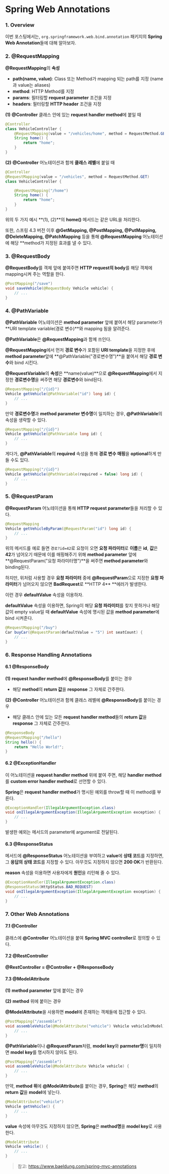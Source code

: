 # Spring Web Annotations



### 1. Overview

이번 포스팅에서는, `org.springframework.web.bind.annotation` 패키지의 **Spring Web Annotation**들에 대해 알아보자.





### 2. @RequestMapping

**@RequestMapping**의 **속성**

- **path(name, value)**: Class 또는 Method가 mapping 되는 path를 지정 (name과 value는 aliases)
- **method**: HTTP Method를 지정
- **params**: 필터링할 **request parameter** 조건을 지정
- **headers**: 필터링할 **HTTP header** 조건을 지정





**(1)** **@Controller** 클래스 안에 있는 **request handler method**에 붙일 때

```java
@Controller
class VehicleController {
    @RequestMapping(value = "/vehicles/home", method = RequestMethod.GET)
    String home() {
        return "home";
    }
}
```





**(2)** **@Controller** 어노테이션과 함께 **클래스 레벨**에 붙일 때

```java
@Controller
@RequestMapping(value = "/vehicles", method = RequestMethod.GET)
class VehicleController {

    @RequestMapping("/home")
    String home() {
        return "home";
    }
}
```



위의 두 가지 예시 **(1), (2)**의 **home()** 메서드는 같은 URL을 처리한다.



또한, 스프링 4.3 버전 이후 **@GetMapping, @PostMapping, @PutMapping, @DeleteMapping, @PatchMapping** 등을 통해  **@RequestMapping** 어노테이션에 해당 **method가 지정된 효과를 낼 수 있다.







### 3. @RequestBody

**@RequestBody**를 객체 앞에 붙여주면 **HTTP request의 body**를 해당 객체에 mapping시켜 주는 역할을 한다.



```java
@PostMapping("/save")
void saveVehicle(@RequestBody Vehicle vehicle) {
    // ...
}
```







### 4. @PathVariable

**@PathVariable** 어노테이션은 **method parameter** 앞에 붙여서 해당 parameter가 **URI template variable(경로 변수)**와 mapping 됨을 알려준다.



**@PathVariable**은 **@RequestMapping**과 함께 쓰인다.

**@RequestMapping**에서 먼저 **경로 변수**가 포함된 **URI template**을 지정한 후에 **method parameter**앞에 **@PathVariable("경로변수명")**을 붙여서 해당 **경로 변수**와 bind 시킨다.



**@RequestVariable**의 **속성**은 **name(value)**으로 **@RequestMapping**에서 지정한 **경로변수명**을 써주면 해당 **경로변수**와 bind된다.

```java
@RequestMapping("/{id}")
Vehicle getVehicle(@PathVariable("id") long id) {
    // ...
}
```





만약 **경로변수명**과 **method parameter 변수명**이 일치하는 경우, **@PathVariable**의 속성을 생략할 수 있다.

```java
@RequestMapping("/{id}")
Vehicle getVehicle(@PathVariable long id) {
    // ...
}
```





게다가, **@PathVariable**의 **required** 속성을 통해 **경로 변수 매핑**을 **optional**하게 만들 수도 있다.

```java
@RequestMapping("/{id}")
Vehicle getVehicle(@PathVariable(required = false) long id) {
    // ...
}
```







### 5. @RequestParam

**@RequestParam** 어노테이션을 통해 **HTTP request parameter**들을 처리할 수 있다.



```java
@RequestMapping
Vehicle getVehicleByParam(@RequestParam("id") long id) {
    // ...
}
```



위의 메서드를 예로 들면 `경로?id=42`로 요청이 오면 **요청 파라미터**로 **이름**은 **id**, **값**은 **42**가 넘어오기 때문에 이를 매핑해주기 위해 **method parameter** 앞에 **@RequestParam("요청 파라미터명")**을 써주면 **method parameter**와 binding된다.





하지만, 위처럼 사용할 경우 **요청 파라미터** 중에 **@RequestParam**으로 지정한 **요청 파라미터**가 넘어오지 않으면 **BadRequest**로 **HTTP 4\*\* **에러가 발생한다.



이런 경우 **defaultValue** 속성을 이용하자.

**defaultValue** 속성을 이용하면, Spring이 해당 **요청 파라미터**를 찾지 못하거나 해당 값이 empty value일 때 **defaultValue** 속성에 명시된 값을 **method parameter**에 bind 시켜준다.



```java
@RequestMapping("/buy")
Car buyCar(@RequestParam(defaultValue = "5") int seatCount) {
    // ...
}
```







### 6. Response Handling Annotations



#### 6.1 @ResponseBody

**(1)** **request handler method**에 **@ResponseBody**를 붙이는 경우

- 해당 **method**의 **return 값**을 **response** 그 자체로 간주한다.



**(2)** **@Controller** 어노테이션과 함께 클래스 레벨에 **@ResponseBody**를 붙이는 경우

- 해당 클래스 안에 있는 모든 **request handler method**들의 **return 값**을 **response** 그 자체로 간주한다.



```java
@ResponseBody
@RequestMapping("/hello")
String hello() {
    return "Hello World!";
}
```





#### 6.2 @ExceptionHandler

이 어노테이션을 **request handler method** 위에 붙여 주면, 해당 **handler method**를 **custom error handler method**로 선언할 수 있다.

**Spring**은 **request handler method**가 명시된 예외를 throw할 때 이 method를 부른다.



```java
@ExceptionHandler(IllegalArgumentException.class)
void onIllegalArgumentException(IllegalArgumentException exception) {
    // ...
}
```



발생한 예외는 메서드의 parameter에 argument로 전달된다.





#### 6.3 @ResponseStatus

메서드에 **@ResponseStatus** 어노테이션을 부여하고 **value**에 **상태 코드**를 지정하면, 그 **응답의 상태 코드**를 지정할 수 있다. 아무것도 지정하지 않으면 **200 OK**가 반환된다.

**reason** 속성을 이용하면 사용자에게 **원인**을 리턴해 줄 수 있다.



```java
@ExceptionHandler(IllegalArgumentException.class)
@ResponseStatus(HttpStatus.BAD_REQUEST)
void onIllegalArgumentException(IllegalArgumentException exception) {
    // ...
}
```







### 7. Other Web Annotations



#### 7.1 @Controller

클래스에 **@Controller** 어노테이션을 붙여 **Spring MVC controller**로 정의할 수 있다.



#### 7.2 @RestController

**@RestController = @Controller + @ResponseBody**



#### 7.3 @ModelAttribute

**(1)** **method parameter** 앞에 붙이는 경우

**(2)** **method** 위에 붙이는 경우





**@ModelAttribute**을 사용하면 **model**에 존재하는 객체들에 접근할 수 있다.



```java
@PostMapping("/assemble")
void assembleVehicle(@ModelAttribute("vehicle") Vehicle vehicleInModel) {
    // ...
}
```



**@PathVariable**이나 **@RequestParam**처럼, **model key**와 **parmeter명**이 일치하면 **model key**를 명시하지 않아도 된다.

```java
@PostMapping("/assemble")
void assembleVehicle(@ModelAttribute Vehicle vehicle) {
    // ...
}
```



만약, **method 위**에 **@ModelAttribute**를 붙이는 경우, **Spring**은 해당 **method**의 **return 값**을 **model**에 넣는다.

```java
@ModelAttribute("vehicle")
Vehicle getVehicle() {
    // ...
}
```



**value** 속성에 아무것도 지정하지 않으면, **Spring**은 **method명**을 **model key**로 사용한다.

```java
@ModelAttribute
Vehicle vehicle() {
    // ...
}
```





> 참고: https://www.baeldung.com/spring-mvc-annotations